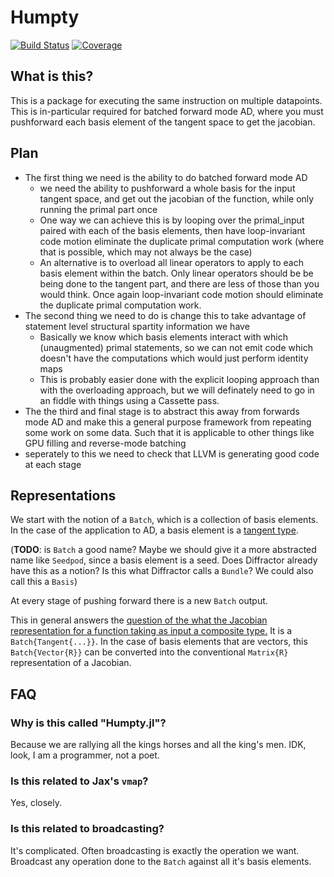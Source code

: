 # Humpty

[![Build Status](https://github.com/JuliaComputing/Humpty.jl/actions/workflows/CI.yml/badge.svg?branch=main)](https://github.com/JuliaComputing/Humpty.jl/actions/workflows/CI.yml?query=branch%3Amain)
[![Coverage](https://codecov.io/gh/JuliaComputing/Humpty.jl/branch/main/graph/badge.svg)](https://codecov.io/gh/JuliaComputing/Humpty.jl)


## What is this?
This is a package for executing the same instruction on multiple datapoints.
This is in-particular required for batched forward mode AD, where you must pushforward each basis element of the tangent space to get the jacobian.



## Plan
 - The first thing we need is the ability to do batched forward mode AD
    - we need the ability to pushforward a whole basis for the input tangent space, and get out the jacobian of the function, while only running the primal part once
    - One way we can achieve this is by looping over the primal_input paired with each of the basis elements, then have loop-invariant code motion eliminate the duplicate primal computation work (where that is possible, which may not always be the case)
    - An alternative is to overload all linear operators to apply to each basis element within the batch. Only linear operators should be be being done to the tangent part, and there are less of those than you would think. Once again loop-invariant code motion should eliminate the duplicate primal computation work.
 - The second thing we need to do is change this to take advantage of statement level structural spartity information we have
    - Basically we know which basis elements interact with which (unaugmented) primal statements, so we can not emit code which doesn't have the computations which would just perform identity maps
    - This is probably easier done with the explicit looping approach than with the overloading approach, but we will definately need to go in an fiddle with things using a Cassette pass.
 - The the third and final stage is to abstract this away from forwards mode AD and make this a general purpose framework from repeating some work on some data. Such that it is applicable to other things like GPU filling and reverse-mode batching
 - seperately to this we need to check that LLVM is generating good code at each stage


## Representations
We start with the notion of a `Batch`, which is a collection of basis elements.
In the case of the application to AD, a basis element is a [tangent type](https://juliadiff.org/ChainRulesCore.jl/dev/rule_author/tangents.html).

(**TODO**: is `Batch` a good name? Maybe we should give it a more abstracted name like `Seedpod`, since a basis element is a seed.
Does Diffractor already have this as a notion? Is this what Diffractor calls a `Bundle`? We could also call this a `Basis`)


At every stage of pushing forward there is a new `Batch` output.

This in general answers the [question of the what the Jacobian representation for a function taking as input a composite type.](https://github.com/JuliaDiff/ChainRulesCore.jl/issues/66)
It is a `Batch{Tangent{...}}`.
In the case of basis elements that are vectors, this `Batch{Vector{R}}` can be converted into the conventional `Matrix{R}` representation of a Jacobian.

## FAQ

### Why is this called "Humpty.jl"?
Because we are rallying all the kings horses and all the king's men.
IDK, look, I am a programmer, not a poet.

### Is this related to Jax's `vmap`?
Yes, closely.

### Is this related to broadcasting?
It's complicated.
Often broadcasting is exactly the operation we want.
Broadcast any operation done to the `Batch` against all it's basis elements.
